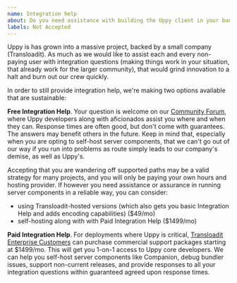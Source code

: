 ```yaml
---
name: Integration help
about: Do you need assistance with building the Uppy client in your bundler, or running Companion on your own preferred server platform?
labels: Not Accepted
---
```


Uppy is has grown into a massive project, backed by a small company (Transloadit). As much as we would like to assist each and every non-paying user with integration questions (making things work in your situation, that already work for the larger community), that would grind innovation to a halt and burn out our crew quickly. 

In order to still provide integration help, we're making two options available that are sustainable:

**Free Integration Help**. Your question is welcome on our [Community Forum](https://community.transloadit.com/c/uppy), where Uppy developers along with aficionados assist you where and when they can. Response times are often good, but don't come with guarantees. The answers may benefit others in the future. Keep in mind that, especially when you are opting to self-host server components, that we can't go out of our way if you run into problems as route simply leads to our company's demise, as well as Uppy's. 

Accepting that you are wandering off supported paths may be a valid strategy for many projects, and you will only be paying your own hours and hosting provider. If however you need assistance or assurance in running server components in a reliable way, you can consider:

- using Transloadit-hosted versions (which also gets you basic Integration Help and adds encoding capabilities) ($49/mo)
- self-hosting along with with Paid Integration Help ($1499/mo)

**Paid Integration Help**. For deployments where Uppy is critical, [Transloadit Enterprise Customers](https://transloadit.com/pricing/) can purchase commercial support packages starting at $1499/mo. This will get you 1-on-1 access to Uppy core developers. We can help you self-host server components like Companion, debug bundler issues, support non-current releases, and provide responses to all your integration questions within guaranteed agreed upon response times. 
